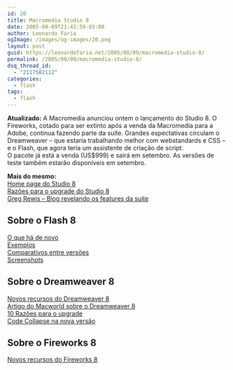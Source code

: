 ```yaml
---
id: 20
title: Macromedia Studio 8
date: 2005-08-09T21:43:59-03:00
author: Leonardo Faria
ogImage: /images/og-images/20.png
layout: post
guid: https://leonardofaria.net/2005/08/09/macromedia-studio-8/
permalink: /2005/08/09/macromedia-studio-8/
dsq_thread_id:
  - "2117582112"
categories:
  - flash
tags:
  - flash
---
```

**Atualizado:** A Macromedia anunciou ontem o lançamento do Studio 8. O Fireworks, cotado para ser extinto após a venda da Macromedia para a Adobe, continua fazendo parte da suíte. Grandes espectativas circulam o Dreamweaver – que estaria trabalhando melhor com webstandards e CSS – e o Flash, que agora teria um assistente de criação de script.  
O pacote já está a venda (US$999) e sairá em setembro. As versões de teste também estarão disponíveis em setembro.

**Mais do mesmo:**  
[Home page do Studio 8](http://www.macromedia.com/software/studio/)  
[Razões para o upgrade do Studio 8](http://www.lordalex.org/2005/08/top-10-reasons-to-upgrade-to-studio-8.php)  
[Greg Rewis – Blog revelando os features da suite](http://weblogs.macromedia.com/grewis/)

## Sobre o Flash 8

[O que há de novo](http://www.macromedia.com/devnet/mx/flash/articles/whatsnew_8.html)  
[Exemplos](http://www.franto.com/blog2/collected-links-to-maelstrom-examples)  
[Comparativos entre versões](http://www.macromedia.com/store/en_us/popup/software/flash/comparison.html)  
[Screenshots](http://www.flashmagazine.com/1132.htm)

## Sobre o Dreamweaver 8

[Novos recursos do Dreamweaver 8](http://www.macromedia.com/devnet/mx/dreamweaver/articles/dw8_newfeatures.html)  
[Artigo do Macworld sobre o Dreamweaver 8](http://www.macworld.com/news/2005/08/07/dwfirstlook/index.php)  
[10 Razões para o upgrade](http://www.interaktonline.com/blogs/alexandru/index.php?view=article&id_art=73)  
[Code Collapse na nova versão](http://weblogs.macromedia.com/grewis/archives/2005/08/studio_8_dreamw.cfm)

## Sobre o Fireworks 8

[Novos recursos do Fireworks 8](http://www.macromedia.com/devnet/mx/fireworks/articles/fw8_newfeatures.html)
